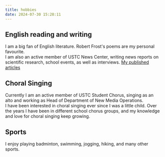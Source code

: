 ```yaml
---
title: hobbies
date: 2024-07-30 15:28:11
---
```

## English reading and writing
I am a big fan of English literature. Robert Frost's poems are my personal favourite.  
I am also an active member of USTC News Center, writing news reports on scientific research, school events, as well as interviews. [My published articles](http://en.ustc.edu.cn/ssjg.jsp?wbtreeid=1001)

## Choral Singing 
Currently I am an active member of USTC Student Chorus, singing as an alto and working as Head of Department of New Media Operations.  
I have been interested in choral singing ever since I was a little child. Over the years I have been in different school chorus groups, and my knowledge and love for choral singing keep growing.  
## Sports
I enjoy playing badminton, swimming, jogging, hiking, and many other sports.
